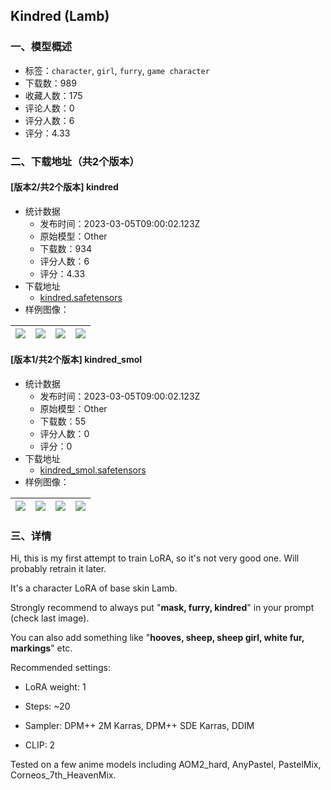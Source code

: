 ## Kindred (Lamb)
### 一、模型概述

- 标签：`character`, `girl`, `furry`, `game character`
- 下载数：989
- 收藏人数：175
- 评论人数：0
- 评分人数：6
- 评分：4.33

### 二、下载地址（共2个版本）

#### [版本2/共2个版本] kindred

- 统计数据
  - 发布时间：2023-03-05T09:00:02.123Z
  - 原始模型：Other
  - 下载数：934
  - 评分人数：6
  - 评分：4.33
- 下载地址
  - [kindred.safetensors](https://civitai.com/api/download/models/18774)
- 样例图像：

| <img src="https://image.civitai.com/xG1nkqKTMzGDvpLrqFT7WA/4f1b144c-2f24-4d2b-a63b-ede87e6d1100/width=450/195241.jpeg" /> | <img src="https://image.civitai.com/xG1nkqKTMzGDvpLrqFT7WA/f708dabc-3275-4a8a-9aed-d57fcb907c00/width=450/195248.jpeg" /> | <img src="https://image.civitai.com/xG1nkqKTMzGDvpLrqFT7WA/e05bc2b1-29c6-406e-2f4a-0d8e43f9bc00/width=450/195247.jpeg" /> | <img src="https://image.civitai.com/xG1nkqKTMzGDvpLrqFT7WA/26e1c312-6f20-4b05-d3be-992261c2ac00/width=450/195246.jpeg" /> |
| ---- | ---- | ---- | ---- |

#### [版本1/共2个版本] kindred_smol

- 统计数据
  - 发布时间：2023-03-05T09:00:02.123Z
  - 原始模型：Other
  - 下载数：55
  - 评分人数：0
  - 评分：0
- 下载地址
  - [kindred_smol.safetensors](https://civitai.com/api/download/models/18775)
- 样例图像：

| <img src="https://image.civitai.com/xG1nkqKTMzGDvpLrqFT7WA/cd5c1507-9b26-43b0-a042-4a9d2db33100/width=450/195253.jpeg" /> | <img src="https://image.civitai.com/xG1nkqKTMzGDvpLrqFT7WA/dc594d59-4829-4d60-e79d-947c4b4d2a00/width=450/195252.jpeg" /> | <img src="https://image.civitai.com/xG1nkqKTMzGDvpLrqFT7WA/139bb83e-f48f-4b9d-5553-5ee11c9fca00/width=450/195251.jpeg" /> | <img src="https://image.civitai.com/xG1nkqKTMzGDvpLrqFT7WA/61559c6c-d645-4406-8faf-8a18a8dc7500/width=450/195250.jpeg" /> |
| ---- | ---- | ---- | ---- |


### 三、详情
<p>Hi, this is my first attempt to train LoRA, so it's not very good one. Will probably retrain it later.</p><p></p><p>It's a character LoRA of base skin Lamb.</p><p>Strongly recommend to always put "<strong>mask, furry, kindred</strong>" in your prompt (check last image).</p><p>You can also add something like "<strong>hooves, sheep, sheep girl, white fur, markings</strong>" etc.</p><p>Recommended settings:</p><ul><li><p>LoRA weight: 1</p></li><li><p>Steps: ~20</p></li><li><p>Sampler: DPM++ 2M Karras, DPM++ SDE Karras, DDIM</p></li><li><p>CLIP: 2</p></li></ul><p>Tested on a few anime models including AOM2_hard, AnyPastel, PastelMix, Corneos_7th_HeavenMix.</p><p></p>